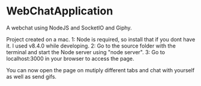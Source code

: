 # WebChatApplication
A webchat using NodeJS and SocketIO and Giphy.

Project created on a mac.
1: Node is required, so install that if you dont have it. I used v8.4.0 while developing.
2: Go to the source folder with the terminal and start the Node server using "node server".
3: Go to localhost:3000 in your browser to access the page.

You can now open the page on mutiply different tabs and chat with yourself as well as send gifs.
